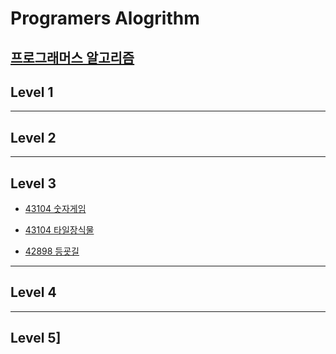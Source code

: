 # Programers Alogrithm
[프로그래머스 알고리즘](http://programmers.co.kr/learn/challenges)
-------------------------------------------
## Level 1


-------------------------------------------
## Level 2

-------------------------------------------
## Level 3
- [43104 숫자게임](https://github.com/JJongSue/AlgorithmStudy/tree/master/Problems/12987)

- [43104 타일장식물](https://github.com/JJongSue/AlgorithmStudy/tree/master/Problems/43104)
- [42898 등굣길](https://github.com/JJongSue/AlgorithmStudy/tree/master/Problems/42898)
-------------------------------------------
## Level 4

-------------------------------------------
## Level 5]